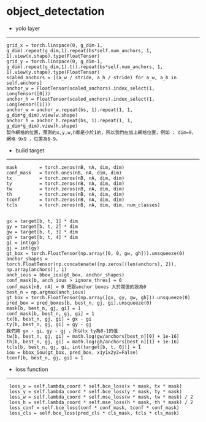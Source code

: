 # object_detectation
* yolo layer 
--------------

    grid_x = torch.linspace(0, g_dim-1, g_dim).repeat(g_dim,1).repeat(bs*self.num_anchors, 1, 1).view(x.shape).type(FloatTensor)
    grid_y = torch.linspace(0, g_dim-1, g_dim).repeat(g_dim,1).t().repeat(bs*self.num_anchors, 1, 1).view(y.shape).type(FloatTensor)
    scaled_anchors = [(a_w / stride, a_h / stride) for a_w, a_h in self.anchors]
    anchor_w = FloatTensor(scaled_anchors).index_select(1, LongTensor([0]))
    anchor_h = FloatTensor(scaled_anchors).index_select(1, LongTensor([1]))
    anchor_w = anchor_w.repeat(bs, 1).repeat(1, 1, g_dim*g_dim).view(w.shape)
    anchor_h = anchor_h.repeat(bs, 1).repeat(1, 1, g_dim*g_dim).view(h.shape)
    製作網格的位置，預測的x,y,w,h都是小於1的，所以我們在加上網格位置，例如 : dim=9，網格 9x9 ，位置為0-9。
   

* build target
 -------------
 
    mask        = torch.zeros(nB, nA, dim, dim)
    conf_mask   = torch.ones(nB, nA, dim, dim)
    tx          = torch.zeros(nB, nA, dim, dim)
    ty          = torch.zeros(nB, nA, dim, dim)
    tw          = torch.zeros(nB, nA, dim, dim)
    th          = torch.zeros(nB, nA, dim, dim)
    tconf       = torch.zeros(nB, nA, dim, dim)
    tcls        = torch.zeros(nB, nA, dim, dim, num_classes)
    
    
    gx = target[b, t, 1] * dim
    gy = target[b, t, 2] * dim
    gw = target[b, t, 3] * dim
    gh = target[b, t, 4] * dim
    gi = int(gx)
    gj = int(gy)
    gt_box = torch.FloatTensor(np.array([0, 0, gw, gh])).unsqueeze(0)
    anchor_shapes = torch.FloatTensor(np.concatenate((np.zeros((len(anchors), 2)), np.array(anchors)), 1)
    anch_ious = bbox_iou(gt_box, anchor_shapes)
    conf_mask[b, anch_ious > ignore_thres] = 0
    conf_mask[nB, nA] = 0 把跟anchor boxes 大於閥值的設為0 
    best_n = np.argmax(anch_ious)
    gt_box = torch.FloatTensor(np.array([gx, gy, gw, gh])).unsqueeze(0)
    pred_box = pred_boxes[b, best_n, gj, gi].unsqueeze(0)
    mask[b, best_n, gj, gi] = 1
    conf_mask[b, best_n, gj, gi] = 1
    tx[b, best_n, gj, gi] = gx - gi
    ty[b, best_n, gj, gi] = gy - gj
    我們將 gx - gi、gy - gj ，所以tx ty為0-1的值
    tw[b, best_n, gj, gi] = math.log(gw/anchors[best_n][0] + 1e-16)
    th[b, best_n, gj, gi] = math.log(gh/anchors[best_n][1] + 1e-16)
    tcls[b, best_n, gj, gi, int(target[b, t, 0])] = 1
    iou = bbox_iou(gt_box, pred_box, x1y1x2y2=False)
    tconf[b, best_n, gj, gi] = 1

* loss function
---------------
     
     loss_x = self.lambda_coord * self.bce_loss(x * mask, tx * mask)
     loss_y = self.lambda_coord * self.bce_loss(y * mask, ty * mask)
     loss_w = self.lambda_coord * self.mse_loss(w * mask, tw * mask) / 2
     loss_h = self.lambda_coord * self.mse_loss(h * mask, th * mask) / 2
     loss_conf = self.bce_loss(conf * conf_mask, tconf * conf_mask)
     loss_cls = self.bce_loss(pred_cls * cls_mask, tcls * cls_mask)
     
     
